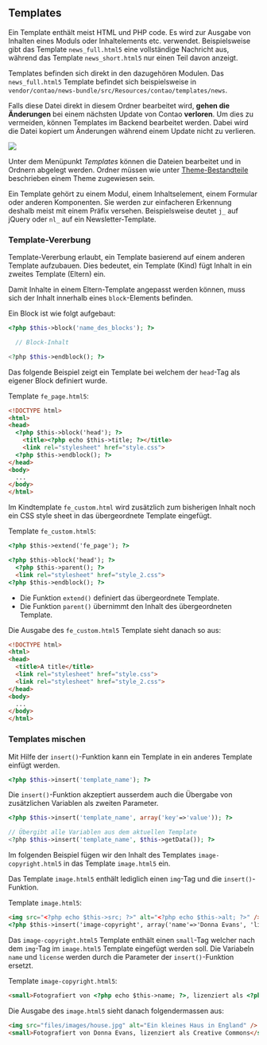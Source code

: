 ## Templates

Ein Template enthält meist HTML und PHP code. Es wird zur Ausgabe von Inhalten
eines Moduls oder Inhaltelements etc. verwendet. Beispielsweise gibt das
Template `news_full.html5` eine vollständige Nachricht aus, während das Template
`news_short.html5` nur einen Teil davon anzeigt.

Templates befinden sich direkt in den dazugehören Modulen. Das `news_full.html5`
Template befindet sich beispielsweise in
`vendor/contao/news-bundle/src/Resources/contao/templates/news`.

Falls diese Datei direkt in diesem Ordner bearbeitet wird, **gehen die Änderungen**
bei einem nächsten Update von Contao **verloren**. Um dies zu vermeiden,
können Templates im Backend bearbeitet werden. Dabei wird die Datei kopiert um
Änderungen während einem Update nicht zu verlieren.

![](images/templates.jpg)

Unter dem Menüpunkt *Templates* können die Dateien bearbeitet und in Ordnern
abgelegt werden. Ordner müssen wie unter [Theme-Bestandteile][1] beschrieben
einem Theme zugewiesen sein.

Ein Template gehört zu einem Modul, einem Inhaltselement, einem Formular oder
anderen Komponenten. Sie werden zur einfacheren Erkennung deshalb meist mit
einem Präfix versehen. Beispielsweise deutet `j_` auf jQuery oder `nl_` auf
ein Newsletter-Template.


### Template-Vererbung

Template-Vererbung erlaubt, ein Template basierend auf einem anderen Template
aufzubauen. Dies bedeutet, ein Template (Kind) fügt Inhalt in ein zweites
Template (Eltern) ein.

Damit Inhalte in einem Eltern-Template angepasst werden können, muss sich der
Inhalt innerhalb eines `block`-Elements befinden.

Ein Block ist wie folgt aufgebaut:

```php
<?php $this->block('name_des_blocks'); ?>

  // Block-Inhalt

<?php $this->endblock(); ?>
```

Das folgende Beispiel zeigt ein Template bei welchem der `head`-Tag als eigener
Block definiert wurde.

Template `fe_page.html5`:

```html
<!DOCTYPE html>
<html>
<head>
  <?php $this->block('head'); ?>
    <title><?php echo $this->title; ?></title>
    <link rel="stylesheet" href="style.css">
  <?php $this->endblock(); ?>
</head>
<body>
  ...
</body>
</html>
```

Im Kindtemplate `fe_custom.html` wird zusätzlich zum bisherigen Inhalt
noch ein CSS style sheet in das übergeordnete Template eingefügt.

Template `fe_custom.html5`:

```html
<?php $this->extend('fe_page'); ?>

<?php $this->block('head'); ?>
  <?php $this->parent(); ?>
  <link rel="stylesheet" href="style_2.css">
<?php $this->endblock(); ?>
```

* Die Funktion `extend()` definiert das übergeordnete Template.
* Die Funktion `parent()` übernimmt den Inhalt des übergeordneten Template.

Die Ausgabe des `fe_custom.html5` Template sieht danach so aus:

```html
<!DOCTYPE html>
<html>
<head>
  <title>A title</title>
  <link rel="stylesheet" href="style.css">
  <link rel="stylesheet" href="style_2.css">
</head>
<body>
  ...
</body>
</html>
```


### Templates mischen

Mit Hilfe der `insert()`-Funktion kann ein Template in ein anderes Template
einfügt werden.

```php
<?php $this->insert('template_name'); ?>
```

Die `insert()`-Funktion akzeptiert ausserdem auch die Übergabe von zusätzlichen
Variablen als zweiten Parameter.

```php
<?php $this->insert('template_name', array('key'=>'value')); ?>

// Übergibt alle Variablen aus dem aktuellen Template
<?php $this->insert('template_name', $this->getData()); ?>
```

Im folgenden Beispiel fügen wir den Inhalt des Templates `image-copyright.html5`
in das Template `image.html5` ein.

Das Template `image.html5` enthält lediglich einen `img`-Tag und die
`insert()`-Funktion.

Template `image.html5`:

```html
<img src="<?php echo $this->src; ?>" alt="<?php echo $this->alt; ?>" />
<?php $this->insert('image-copyright', array('name'=>'Donna Evans', 'license'=>'Creative Commons')); ?>
```

Das `image-copyright.html5` Template enthält einen `small`-Tag welcher nach dem
`img`-Tag im `image.html5` Template eingefügt werden soll. Die Variabeln `name`
und `license` werden durch die Parameter der `insert()`-Funktion ersetzt.

Template `image-copyright.html5`:

```html
<small>Fotografiert von <?php echo $this->name; ?>, lizenziert als <?php echo $this->license; ?></small>
```

Die Ausgabe des `image.html5` sieht danach folgendermassen aus:

```html
<img src="files/images/house.jpg" alt="Ein kleines Haus in England" />
<small>Fotografiert von Donna Evans, lizenziert als Creative Commons</small>
```


[1]: ../03-seiten-verwalten/themes.md#theme-bestandteile
